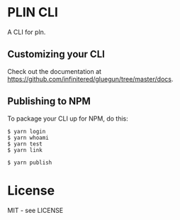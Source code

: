 # PLIN CLI

A CLI for pln.

## Customizing your CLI

Check out the documentation at https://github.com/infinitered/gluegun/tree/master/docs.

## Publishing to NPM

To package your CLI up for NPM, do this:

```shell
$ yarn login
$ yarn whoami
$ yarn test
$ yarn link

$ yarn publish
```

# License

MIT - see LICENSE

